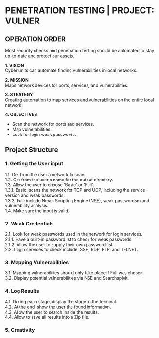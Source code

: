 # PENETRATION TESTING | PROJECT: VULNER

## OPERATION ORDER
Most security checks and penetration testing should be automated to stay up-to-date and protect our assets.

**1. VISION**\
Cyber units can automate finding vulnerabilities in local networks.

**2. MISSION**\
Maps network devices for ports, services, and vulnerabilities.

**3. STRATEGY**\
Creating automation to map services and vulnerabilities on the entire local network.

**4. OBJECTIVES**
- Scan the network for ports and services.
- Map vulnerabilities.
- Look for login weak passwords.

## Project Structure

### 1. Getting the User input
   1.1. Get from the user a network to scan.\
   1.2. Get from the user a name for the output directory.\
   1.3. Allow the user to choose 'Basic' or 'Full'.\
   1.3.1. Basic: scans the network for TCP and UDP, including the service version and weak passwords.\
   1.3.2. Full: include Nmap Scripting Engine (NSE), weak passwordsm and vulnerability analysis.\
   1.4. Make sure the input is valid.

### 2. Weak Credentials
  2.1. Look for weak passwords used in the network for login services.\
  2.1.1. Have a built-in password.lst to check for weak passwords.\
  2.1.2. Allow the user to supply their own password list.\
  2.2. Login services to check include: SSH, RDP, FTP, and TELNET.
     
### 3. Mapping Vulnerabilities
  3.1. Mapping vulnerabilities should only take place if Full was chosen.\
  3.2. Display potential vulnerabilities via NSE and Searchsploit.

### 4. Log Results
  4.1. During each stage, display the stage in the terminal.\
  4.2. At the end, show the user the found information.\
  4.3. Allow the user to search inside the results.\
  4.4. Allow to save all results into a Zip file.

### 5. Creativity
